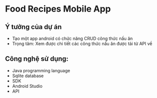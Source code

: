 # Food Recipes Mobile App
## Ý tưởng của dự án
- Tạo một app android có chức năng CRUD công thức nấu ăn
- Trọng tâm: Xem được chi tiết các công thức nấu ăn được tải từ API về
## Công nghệ sử dụng:
- Java programming language
-  Sqlite database
- SDK
- Android Studio
- API
 
